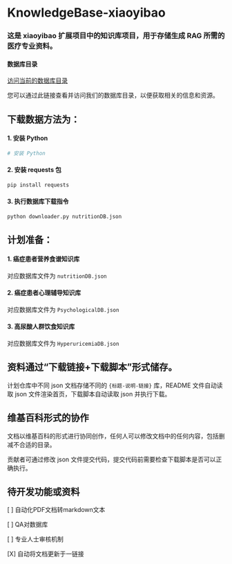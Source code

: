 # KnowledgeBase-xiaoyibao

### 这是 xiaoyibao 扩展项目中的知识库项目，用于存储生成 RAG 所需的医疗专业资料。

#### 数据库目录

[访问当前的数据库目录](https://xycjscs.github.io/KnowledgeBase-xiaoyibao/)

您可以通过此链接查看并访问我们的数据库目录，以便获取相关的信息和资源。

## 下载数据方法为：

#### 1. 安装 Python
```sh
# 安装 Python
```

#### 2. 安装 requests 包
```sh
pip install requests
```

#### 3. 执行数据库下载指令
```sh
python downloader.py nutritionDB.json
```

## 计划准备：
#### 1. 癌症患者营养食谱知识库

对应数据库文件为 `nutritionDB.json`

#### 2. 癌症患者心理辅导知识库

对应数据库文件为 `PsychologicalDB.json`

#### 3. 高尿酸人群饮食知识库

对应数据库文件为 `HyperuricemiaDB.json`

## 资料通过“下载链接+下载脚本”形式储存。

计划仓库中不同 json 文档存储不同的 `{标题-说明-链接}` 库，README 文件自动读取 json 文件渲染首页，下载脚本自动读取 json 并执行下载。

## 维基百科形式的协作
文档以维基百科的形式进行协同创作，任何人可以修改文档中的任何内容，包括删减不合适的目录。

贡献者可通过修改 json 文件提交代码，提交代码前需要检查下载脚本是否可以正确执行。

## 待开发功能或资料
[ ] 自动化PDF文档转markdown文本

[ ] QA对数据库

[ ] 专业人士审核机制

[X] 自动将文档更新于一链接